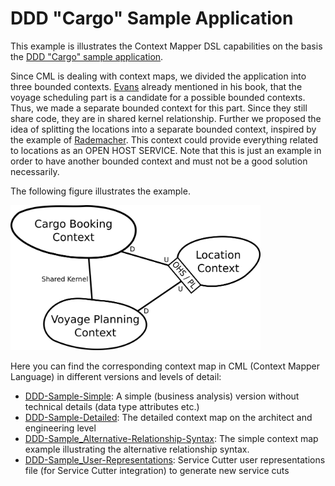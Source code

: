 # DDD "Cargo" Sample Application

This example is illustrates the Context Mapper DSL capabilities on the basis the [DDD "Cargo" sample application](https://github.com/citerus/dddsample-core). 

Since CML is dealing with context maps, we divided the application into three bounded contexts. [Evans][1] already mentioned in his book, that the voyage scheduling part is a candidate for a possible bounded contexts. Thus, we made a separate bounded context for this part. Since they still share code, they are in shared kernel relationship. Further we proposed the idea of splitting the locations into a separate bounded context, inspired by the example of [Rademacher][2]. This context could provide everything related to locations as an OPEN HOST SERVICE. Note that this is just an example in order to have another bounded context and must not be a good solution necessarily.

The following figure illustrates the example. 

<img alt="DDD Sample Context Map" src="./images/DDD-Cargo-Tracking-ContextMap-Illustration.png" width="400px">

Here you can find the corresponding context map in CML (Context Mapper Language) in different versions and levels of detail:

 * [DDD-Sample-Simple](./DDD-Sample-Simple.cml): A simple (business analysis) version without technical details (data type attributes etc.)
 * [DDD-Sample-Detailed](./DDD-Sample-Detailed.cml): The detailed context map on the architect and engineering level
 * [DDD-Sample_Alternative-Relationship-Syntax](./DDD-Sample_Alternative-Relationship-Syntax.cml): The simple context map example illustrating the alternative relationship syntax.
 * [DDD-Sample_User-Representations](./DDD-Sample_User-Representations.scl): Service Cutter user representations file (for Service Cutter integration) to generate new service cuts

[1]: https://www.oreilly.com/library/view/domain-driven-design-tackling/0321125215/
[2]: https://link.springer.com/chapter/10.1007/978-3-319-74781-1_17
